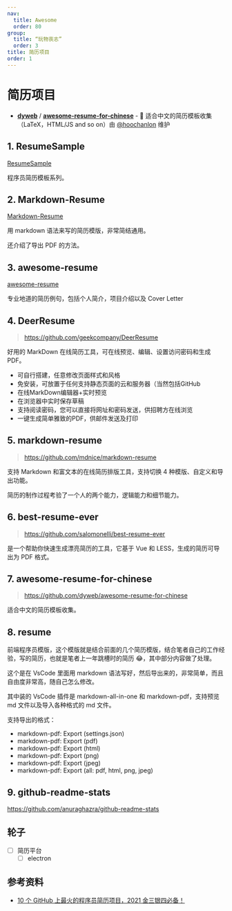```yaml
---
nav:
  title: Awesome
  order: 80
group:
  title: “玩物丧志”
  order: 3
title: 简历项目
order: 1
---
```


# 简历项目

- [**dyweb**](https://github.com/dyweb/) / [**awesome-resume-for-chinese**](https://github.com/dyweb/awesome-resume-for-chinese/) - 📄 适合中文的简历模板收集（LaTeX，HTML/JS and so on）由 [@hoochanlon](https://github.com/hoochanlon) 维护

## 1. ResumeSample

[ResumeSample](https://github.com/geekcompany/ResumeSample)

程序员简历模板系列。

## 2. Markdown-Resume

[Markdown-Resume](https://github.com/CyC2018/Markdown-Resume)

用 markdown 语法来写的简历模版，非常简结通用。

还介绍了导出 PDF 的方法。

## 3. awesome-resume

[awesome-resume](https://github.com/resumejob/awesome-resume)

专业地道的简历例句，包括个人简介，项目介绍以及 Cover Letter

## 4. **DeerResume**

> https://github.com/geekcompany/DeerResume

好用的 MarkDown 在线简历工具，可在线预览、编辑、设置访问密码和生成 PDF。

- 可自行搭建，任意修改页面样式和风格
- 免安装，可放置于任何支持静态页面的云和服务器（当然包括GitHub
- 在线MarkDown编辑器+实时预览
- 在浏览器中实时保存草稿
- 支持阅读密码，您可以直接将网址和密码发送，供招聘方在线浏览
- 一键生成简单雅致的PDF，供邮件发送及打印

## 5.  **markdown-resume**

> https://github.com/mdnice/markdown-resume

支持 Markdown 和富文本的在线简历排版工具，支持切换 4 种模版、自定义和导出功能。

简历的制作过程考验了一个人的两个能力，逻辑能力和细节能力。

## 6. **best-resume-ever**

> https://github.com/salomonelli/best-resume-ever

是一个帮助你快速生成漂亮简历的工具，它基于 Vue 和 LESS，生成的简历可导出为 PDF 格式。

## 7. **awesome-resume-for-chinese**

> https://github.com/dyweb/awesome-resume-for-chinese

适合中文的简历模板收集。

## 8. **resume**

前端程序员模版，这个模版就是结合前面的几个简历模版，结合笔者自己的工作经验，写的简历，也就是笔者上一年跳槽时的简历 😂，其中部分内容做了处理。

这个是在 VsCode 里面用 markdown 语法写好，然后导出来的，非常简单，而且自由度非常高，随自己怎么修改。

其中装的 VsCode 插件是 markdown-all-in-one 和 markdown-pdf，支持预览 md 文件以及导入各种格式的 md 文件。

支持导出的格式：

- markdown-pdf: Export (settings.json)
- markdown-pdf: Export (pdf)
- markdown-pdf: Export (html)
- markdown-pdf: Export (png)
- markdown-pdf: Export (jpeg)
- markdown-pdf: Export (all: pdf, html, png, jpeg)

## 9. github-readme-stats

https://github.com/anuraghazra/github-readme-stats

## 轮子

- [ ] 简历平台
  - [ ] electron

## 参考资料

- [10 个 GitHub 上最火的程序员简历项目，2021 金三银四必备！](https://mp.weixin.qq.com/s/vpEr1Ef5UK_ehLWc6yDc8A)

